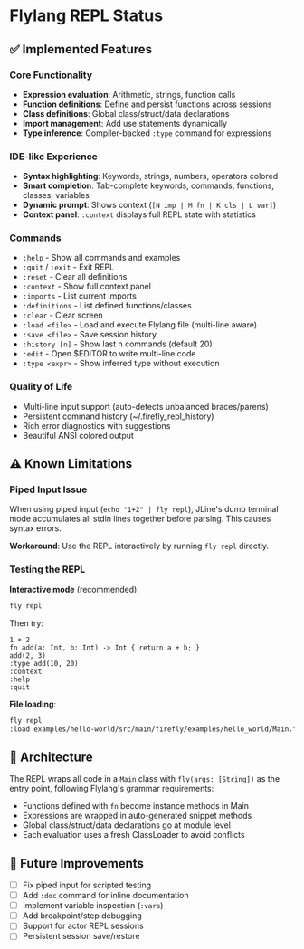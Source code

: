# Flylang REPL Status

## ✅ Implemented Features

### Core Functionality
- **Expression evaluation**: Arithmetic, strings, function calls
- **Function definitions**: Define and persist functions across sessions
- **Class definitions**: Global class/struct/data declarations  
- **Import management**: Add use statements dynamically
- **Type inference**: Compiler-backed `:type` command for expressions

### IDE-like Experience
- **Syntax highlighting**: Keywords, strings, numbers, operators colored
- **Smart completion**: Tab-complete keywords, commands, functions, classes, variables
- **Dynamic prompt**: Shows context (`[N imp | M fn | K cls | L var]`)
- **Context panel**: `:context` displays full REPL state with statistics

### Commands
- `:help` - Show all commands and examples
- `:quit` / `:exit` - Exit REPL
- `:reset` - Clear all definitions
- `:context` - Show full context panel
- `:imports` - List current imports
- `:definitions` - List defined functions/classes
- `:clear` - Clear screen
- `:load <file>` - Load and execute Flylang file (multi-line aware)
- `:save <file>` - Save session history
- `:history [n]` - Show last n commands (default 20)
- `:edit` - Open $EDITOR to write multi-line code
- `:type <expr>` - Show inferred type without execution

### Quality of Life
- Multi-line input support (auto-detects unbalanced braces/parens)
- Persistent command history (~/.firefly_repl_history)
- Rich error diagnostics with suggestions
- Beautiful ANSI colored output

## ⚠️ Known Limitations

### Piped Input Issue
When using piped input (`echo "1+2" | fly repl`), JLine's dumb terminal mode accumulates all stdin lines together before parsing. This causes syntax errors.

**Workaround**: Use the REPL interactively by running `fly repl` directly.

### Testing the REPL

**Interactive mode** (recommended):
```bash
fly repl
```

Then try:
```
1 + 2
fn add(a: Int, b: Int) -> Int { return a + b; }
add(2, 3)
:type add(10, 20)
:context
:help
:quit
```

**File loading**:
```bash
fly repl
:load examples/hello-world/src/main/firefly/examples/hello_world/Main.fly
```

## 🎯 Architecture

The REPL wraps all code in a `Main` class with `fly(args: [String])` as the entry point, following Flylang's grammar requirements:
- Functions defined with `fn` become instance methods in Main
- Expressions are wrapped in auto-generated snippet methods
- Global class/struct/data declarations go at module level
- Each evaluation uses a fresh ClassLoader to avoid conflicts

## 🔧 Future Improvements
- [ ] Fix piped input for scripted testing
- [ ] Add `:doc` command for inline documentation
- [ ] Implement variable inspection (`:vars`)
- [ ] Add breakpoint/step debugging
- [ ] Support for actor REPL sessions
- [ ] Persistent session save/restore
